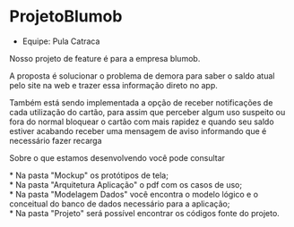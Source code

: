 # ProjetoBlumob
* Equipe: Pula Catraca
<p>Nosso projeto de feature é para a empresa blumob.</p>
<p>A proposta é solucionar o problema de demora para saber o saldo atual pelo site na web e trazer essa informação direto no app.</p>
<p>Também está sendo implementada a opção de receber notificações de cada utilização do cartão, para assim que perceber algum uso suspeito ou fora do normal bloquear o cartão com mais rapidez e quando seu saldo estiver acabando receber uma mensagem de aviso informando que é necessário fazer recarga </p>
<p>Sobre o que estamos desenvolvendo você pode consultar</p>
* Na pasta "Mockup" os protótipos de tela;<br/>
* Na pasta "Arquitetura Aplicação" o pdf com os casos de uso;<br/>
* Na pasta "Modelagem Dados" você encontra o modelo lógico e o conceitual do banco de dados necessário para a aplicação;<br/>
* Na pasta "Projeto" será possível encontrar os códigos fonte do projeto.<br/>
